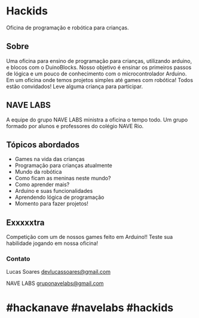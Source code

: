 # Hackids

Oficina de programação e robótica para crianças.

<h2> Sobre</h2>
Uma oficina para ensino de programação para crianças, utilizando arduino, e blocos com o DuinoBlocks. Nosso objetivo é ensinar os primeiros passos de lógica e um pouco de conhecimento com o microcontrolador Arduino. Em um oficina onde temos projetos simples até games com robótica!
Todos estão convidados! Leve alguma criança para participar.

<h2> NAVE LABS</h2>
A equipe do grupo NAVE LABS ministra a oficina o tempo todo. Um grupo formado por alunos e professores do colégio NAVE Rio.

<h2> Tópicos abordados</h2>

 - Games na vida das crianças
 - Programação para crianças atualmente
 - Mundo da robótica
 - Como ficam as meninas neste mundo?
 - Como aprender mais?
 - Arduino e suas funcionalidades
 - Aprendendo lógica de programação
 - Momento para fazer projetos!
 
 <h2> Exxxxxtra </h2>
 
 Competição com um de nossos games feito em Arduino!!
 Teste sua habilidade jogando em nossa oficina!
 
 <h3> Contato </h3>
 
 Lucas Soares devlucassoares@gmail.com
 
 NAVE LABS gruponavelabs@gmail.com

# #hackanave #navelabs #hackids
